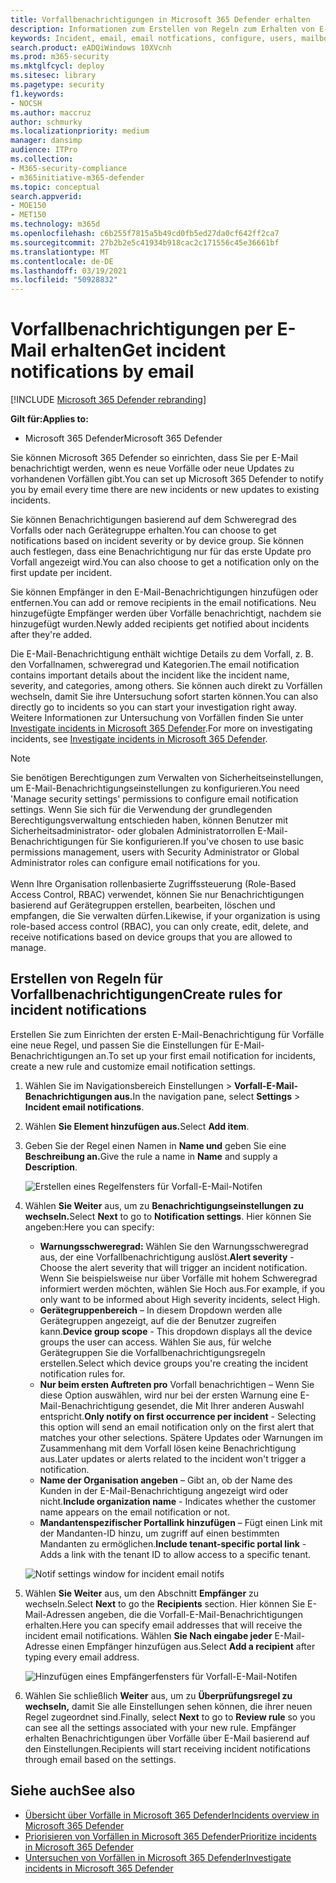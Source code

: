 ```yaml
---
title: Vorfallbenachrichtigungen in Microsoft 365 Defender erhalten
description: Informationen zum Erstellen von Regeln zum Erhalten von E-Mail-Benachrichtigungen für Vorfälle in Microsoft 365 Defender
keywords: Incident, email, email notfications, configure, users, mailbox, email, incidents
search.product: eADQiWindows 10XVcnh
ms.prod: m365-security
ms.mktglfcycl: deploy
ms.sitesec: library
ms.pagetype: security
f1.keywords:
- NOCSH
ms.author: maccruz
author: schmurky
ms.localizationpriority: medium
manager: dansimp
audience: ITPro
ms.collection:
- M365-security-compliance
- m365initiative-m365-defender
ms.topic: conceptual
search.appverid:
- MOE150
- MET150
ms.technology: m365d
ms.openlocfilehash: c6b255f7815a5b49cd0fb5ed27da0cf642ff2ca7
ms.sourcegitcommit: 27b2b2e5c41934b918cac2c171556c45e36661bf
ms.translationtype: MT
ms.contentlocale: de-DE
ms.lasthandoff: 03/19/2021
ms.locfileid: "50928832"
---
```

# <a name="get-incident-notifications-by-email"></a><span data-ttu-id="fa235-104">Vorfallbenachrichtigungen per E-Mail erhalten</span><span class="sxs-lookup"><span data-stu-id="fa235-104">Get incident notifications by email</span></span>

[!INCLUDE [Microsoft 365 Defender rebranding](../includes/microsoft-defender.md)]


<span data-ttu-id="fa235-105">**Gilt für:**</span><span class="sxs-lookup"><span data-stu-id="fa235-105">**Applies to:**</span></span>
- <span data-ttu-id="fa235-106">Microsoft 365 Defender</span><span class="sxs-lookup"><span data-stu-id="fa235-106">Microsoft 365 Defender</span></span>

<span data-ttu-id="fa235-107">Sie können Microsoft 365 Defender so einrichten, dass Sie per E-Mail benachrichtigt werden, wenn es neue Vorfälle oder neue Updates zu vorhandenen Vorfällen gibt.</span><span class="sxs-lookup"><span data-stu-id="fa235-107">You can set up Microsoft 365 Defender to notify you by email every time there are new incidents or new updates to existing incidents.</span></span> 

<span data-ttu-id="fa235-108">Sie können Benachrichtigungen basierend auf dem Schweregrad des Vorfalls oder nach Gerätegruppe erhalten.</span><span class="sxs-lookup"><span data-stu-id="fa235-108">You can choose to get notifications based on incident severity or by device group.</span></span> <span data-ttu-id="fa235-109">Sie können auch festlegen, dass eine Benachrichtigung nur für das erste Update pro Vorfall angezeigt wird.</span><span class="sxs-lookup"><span data-stu-id="fa235-109">You can also choose to get a notification only on the first update per incident.</span></span>

<span data-ttu-id="fa235-110">Sie können Empfänger in den E-Mail-Benachrichtigungen hinzufügen oder entfernen.</span><span class="sxs-lookup"><span data-stu-id="fa235-110">You can add or remove recipients in the email notifications.</span></span> <span data-ttu-id="fa235-111">Neu hinzugefügte Empfänger werden über Vorfälle benachrichtigt, nachdem sie hinzugefügt wurden.</span><span class="sxs-lookup"><span data-stu-id="fa235-111">Newly added recipients get notified about incidents after they're added.</span></span> 

<span data-ttu-id="fa235-112">Die E-Mail-Benachrichtigung enthält wichtige Details zu dem Vorfall, z. B. den Vorfallnamen, schweregrad und Kategorien.</span><span class="sxs-lookup"><span data-stu-id="fa235-112">The email notification contains important details about the incident like the incident name, severity, and categories, among others.</span></span> <span data-ttu-id="fa235-113">Sie können auch direkt zu Vorfällen wechseln, damit Sie ihre Untersuchung sofort starten können.</span><span class="sxs-lookup"><span data-stu-id="fa235-113">You can also directly go to incidents so you can start your investigation right away.</span></span> <span data-ttu-id="fa235-114">Weitere Informationen zur Untersuchung von Vorfällen finden Sie unter [Investigate incidents in Microsoft 365 Defender](./investigate-incidents.md).</span><span class="sxs-lookup"><span data-stu-id="fa235-114">For more on investigating incidents, see [Investigate incidents in Microsoft 365 Defender](./investigate-incidents.md).</span></span>

>[!NOTE]
><span data-ttu-id="fa235-115">Sie benötigen Berechtigungen zum Verwalten von Sicherheitseinstellungen, um E-Mail-Benachrichtigungseinstellungen zu konfigurieren.</span><span class="sxs-lookup"><span data-stu-id="fa235-115">You need 'Manage security settings' permissions to configure email notification settings.</span></span> <span data-ttu-id="fa235-116">Wenn Sie sich für die Verwendung der grundlegenden Berechtigungsverwaltung entschieden haben, können Benutzer mit Sicherheitsadministrator- oder globalen Administratorrollen E-Mail-Benachrichtigungen für Sie konfigurieren.</span><span class="sxs-lookup"><span data-stu-id="fa235-116">If you've chosen to use basic permissions management, users with Security Administrator or Global Administrator roles can configure email notifications for you.</span></span> <br> <br>
<span data-ttu-id="fa235-117">Wenn Ihre Organisation rollenbasierte Zugriffssteuerung (Role-Based Access Control, RBAC) verwendet, können Sie nur Benachrichtigungen basierend auf Gerätegruppen erstellen, bearbeiten, löschen und empfangen, die Sie verwalten dürfen.</span><span class="sxs-lookup"><span data-stu-id="fa235-117">Likewise, if your organization is using role-based access control (RBAC), you can only create, edit, delete, and receive notifications based on device groups that you are allowed to manage.</span></span>

## <a name="create-rules-for-incident-notifications"></a><span data-ttu-id="fa235-118">Erstellen von Regeln für Vorfallbenachrichtigungen</span><span class="sxs-lookup"><span data-stu-id="fa235-118">Create rules for incident notifications</span></span>

<span data-ttu-id="fa235-119">Erstellen Sie zum Einrichten der ersten E-Mail-Benachrichtigung für Vorfälle eine neue Regel, und passen Sie die Einstellungen für E-Mail-Benachrichtigungen an.</span><span class="sxs-lookup"><span data-stu-id="fa235-119">To set up your first email notification for incidents, create a new rule and customize email notification settings.</span></span>

1. <span data-ttu-id="fa235-120">Wählen Sie im Navigationsbereich Einstellungen  >  **Vorfall-E-Mail-Benachrichtigungen aus.**</span><span class="sxs-lookup"><span data-stu-id="fa235-120">In the navigation pane, select **Settings** > **Incident email notifications**.</span></span>
2. <span data-ttu-id="fa235-121">Wählen **Sie Element hinzufügen aus.**</span><span class="sxs-lookup"><span data-stu-id="fa235-121">Select **Add item**.</span></span>
3. <span data-ttu-id="fa235-122">Geben Sie der Regel einen Namen in **Name und** geben Sie eine **Beschreibung an.**</span><span class="sxs-lookup"><span data-stu-id="fa235-122">Give the rule a name in **Name** and supply a **Description**.</span></span>

    ![Erstellen eines Regelfensters für Vorfall-E-Mail-Notifen](../../media/incidentemailnotif1.png) 
4. <span data-ttu-id="fa235-124">Wählen **Sie Weiter** aus, um zu **Benachrichtigungseinstellungen zu wechseln.**</span><span class="sxs-lookup"><span data-stu-id="fa235-124">Select **Next** to go to **Notification settings**.</span></span> <span data-ttu-id="fa235-125">Hier können Sie angeben:</span><span class="sxs-lookup"><span data-stu-id="fa235-125">Here you can specify:</span></span>
    - <span data-ttu-id="fa235-126">**Warnungsschweregrad:** Wählen Sie den Warnungsschweregrad aus, der eine Vorfallbenachrichtigung auslöst.</span><span class="sxs-lookup"><span data-stu-id="fa235-126">**Alert severity** - Choose the alert severity that will trigger an incident notification.</span></span> <span data-ttu-id="fa235-127">Wenn Sie beispielsweise nur über Vorfälle mit hohem Schweregrad informiert werden möchten, wählen Sie Hoch aus.</span><span class="sxs-lookup"><span data-stu-id="fa235-127">For example, if you only want to be informed about High severity incidents, select High.</span></span>
    - <span data-ttu-id="fa235-128">**Gerätegruppenbereich** – In diesem Dropdown werden alle Gerätegruppen angezeigt, auf die der Benutzer zugreifen kann.</span><span class="sxs-lookup"><span data-stu-id="fa235-128">**Device group scope** - This dropdown displays all the device groups the user can access.</span></span> <span data-ttu-id="fa235-129">Wählen Sie aus, für welche Gerätegruppen Sie die Vorfallbenachrichtigungsregeln erstellen.</span><span class="sxs-lookup"><span data-stu-id="fa235-129">Select which device groups you're creating the incident notification rules for.</span></span>
    - <span data-ttu-id="fa235-130">**Nur beim ersten Auftreten pro** Vorfall benachrichtigen – Wenn Sie diese Option auswählen, wird nur bei der ersten Warnung eine E-Mail-Benachrichtigung gesendet, die Mit Ihrer anderen Auswahl entspricht.</span><span class="sxs-lookup"><span data-stu-id="fa235-130">**Only notify on first occurrence per incident** - Selecting this option will send an email notification only on the first alert that matches your other selections.</span></span> <span data-ttu-id="fa235-131">Spätere Updates oder Warnungen im Zusammenhang mit dem Vorfall lösen keine Benachrichtigung aus.</span><span class="sxs-lookup"><span data-stu-id="fa235-131">Later updates or alerts related to the incident won't trigger a notification.</span></span>
    - <span data-ttu-id="fa235-132">**Name der Organisation angeben** – Gibt an, ob der Name des Kunden in der E-Mail-Benachrichtigung angezeigt wird oder nicht.</span><span class="sxs-lookup"><span data-stu-id="fa235-132">**Include organization name** - Indicates whether the customer name appears on the email notification or not.</span></span>
    - <span data-ttu-id="fa235-133">**Mandantenspezifischer Portallink hinzufügen** – Fügt einen Link mit der Mandanten-ID hinzu, um zugriff auf einen bestimmten Mandanten zu ermöglichen.</span><span class="sxs-lookup"><span data-stu-id="fa235-133">**Include tenant-specific portal link** -  Adds a link with the tenant ID to allow access to a specific tenant.</span></span>
    
    ![Notif settings window for incident email notifs](../../media/incidentemailnotif2.png)
5. <span data-ttu-id="fa235-135">Wählen **Sie Weiter** aus, um den Abschnitt **Empfänger** zu wechseln.</span><span class="sxs-lookup"><span data-stu-id="fa235-135">Select **Next** to go the **Recipients** section.</span></span> <span data-ttu-id="fa235-136">Hier können Sie E-Mail-Adressen angeben, die die Vorfall-E-Mail-Benachrichtigungen erhalten.</span><span class="sxs-lookup"><span data-stu-id="fa235-136">Here you can specify email addresses that will receive the incident email notifications.</span></span> <span data-ttu-id="fa235-137">Wählen **Sie Nach eingabe jeder** E-Mail-Adresse einen Empfänger hinzufügen aus.</span><span class="sxs-lookup"><span data-stu-id="fa235-137">Select **Add a recipient** after typing every email address.</span></span>

    ![Hinzufügen eines Empfängerfensters für Vorfall-E-Mail-Notifen](../../media/incidentemailnotif3.png) 

6. <span data-ttu-id="fa235-139">Wählen Sie schließlich **Weiter** aus, um zu **Überprüfungsregel zu wechseln,** damit Sie alle Einstellungen sehen können, die ihrer neuen Regel zugeordnet sind.</span><span class="sxs-lookup"><span data-stu-id="fa235-139">Finally, select **Next** to go to **Review rule** so you can see all the settings associated with your new rule.</span></span> <span data-ttu-id="fa235-140">Empfänger erhalten Benachrichtigungen über Vorfälle über E-Mail basierend auf den Einstellungen.</span><span class="sxs-lookup"><span data-stu-id="fa235-140">Recipients will start receiving incident notifications through email based on the settings.</span></span>

## <a name="see-also"></a><span data-ttu-id="fa235-141">Siehe auch</span><span class="sxs-lookup"><span data-stu-id="fa235-141">See also</span></span>
- [<span data-ttu-id="fa235-142">Übersicht über Vorfälle in Microsoft 365 Defender</span><span class="sxs-lookup"><span data-stu-id="fa235-142">Incidents overview in Microsoft 365 Defender</span></span>](./incidents-overview.md)
- [<span data-ttu-id="fa235-143">Priorisieren von Vorfällen in Microsoft 365 Defender</span><span class="sxs-lookup"><span data-stu-id="fa235-143">Prioritize incidents in Microsoft 365 Defender</span></span>](./incident-queue.md)
- [<span data-ttu-id="fa235-144">Untersuchen von Vorfällen in Microsoft 365 Defender</span><span class="sxs-lookup"><span data-stu-id="fa235-144">Investigate incidents in Microsoft 365 Defender</span></span>](./investigate-incidents.md)